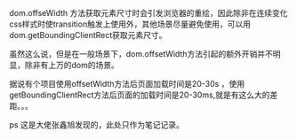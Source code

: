 dom.offseWidth 方法获取元素尺寸时会引发浏览器的重绘，因此除非在连续变化css样式时使transition触发上使用外，其他场景尽量避免使用，可以用 dom.getBoundingClientRect获取元素尺寸。

虽然这么说，但是在一般场景下，dom.offsetWidth方法引起的额外开销并不明显，除非有上万的dom的场景。

据说有个项目使用offsetWidth方法后页面加载时间是20-30s ，使用getBoundingClientRect方法后页面的加载时间是20-30ms,就是有这么大的差距。。。

ps 这是大佬张鑫旭发现的，此处只作为笔记记录。